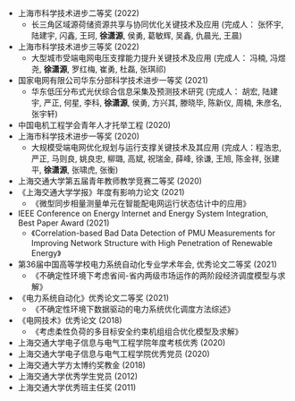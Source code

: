 
* 上海市科学技术进步二等奖 (2022)
  * 长三角区域源荷储资源共享与协同优化关键技术及应用 (完成人： 张怀宇, 陆建宇, 闪鑫, 王珂, **徐潇源**, 侯勇, 葛敏辉, 吴鑫, 仇晨光, 王晨)
* 上海市科学技术进步三等奖 (2022)
  * 大型城市受端电网电压支撑能力提升关键技术及应用 (完成人： 冯楠, 冯煜尧, **徐潇源**, 罗红梅, 崔勇, 杜磊, 张琪祁)
* 国家电网有限公司华东分部科学技术进步一等奖 (2021)
  * 华东低压分布式光伏综合信息采集及预测技术研究 (完成人： 胡宏, 陆建宇, 严正, 何星, 李科, **徐潇源**, 侯勇, 方兴其, 滕晓毕, 陈新仪, 周楠, 朱彦名, 张宇轩)
* 中国电机工程学会青年人才托举工程 (2020)
* 上海市科学技术进步一等奖 (2020)
  * 大规模受端电网优化规划与运行支撑关键技术及其应用 (完成人：程浩忠, 严正, 马则良, 姚良忠, 柳璐, 高斌, 祝瑞金, 薛峰, 徐谦, 王旭, 陈金祥, 张建平, **徐潇源**, 张啸虎, 张衡)
* 上海交通大学第五届青年教师教学竞赛二等奖 (2020)
* 《上海交通大学学报》年度有影响力论文 (2021)
  * 《微型同步相量测量单元在智能配电网运行状态估计中的应用》
* IEEE Conference on Energy Internet and Energy System Integration, Best Paper Award (2021)
  * 《Correlation-based Bad Data Detection of PMU Measurements for Improving Network Structure with High Penetration of Renewable Energy》
* 第36届中国高等学校电力系统自动化专业学术年会, 优秀论文二等奖 (2021)
  * 《不确定性环境下考虑省间-省内两级市场运作的两阶段经济调度模型与求解》
* 《电力系统自动化》优秀论文二等奖 (2021)
  * 《不确定性环境下数据驱动的电力系统优化调度方法综述》
* 《电网技术》优秀论文 (2018)
  * 《考虑柔性负荷的多目标安全约束机组组合优化模型及求解》
* 上海交通大学电子信息与电气工程学院年度考核优秀 (2020)
* 上海交通大学电子信息与电气工程学院优秀党员 (2020)
* 上海交通大学方太博约奖教金 (2018)
* 上海交通大学优秀学生党员 (2012)
* 上海交通大学优秀班主任奖 (2011)
